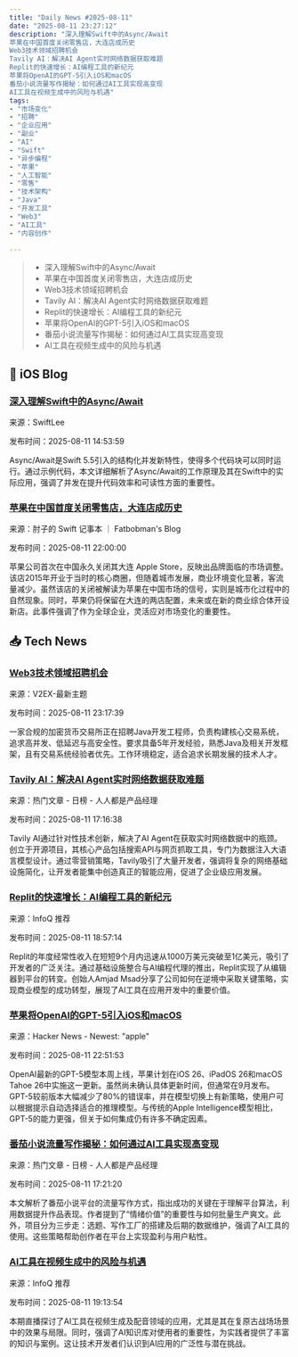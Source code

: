 ```yaml
---
title: "Daily News #2025-08-11"
date: "2025-08-11 23:27:12"
description: "深入理解Swift中的Async/Await
苹果在中国首度关闭零售店，大连店成历史
Web3技术领域招聘机会
Tavily AI：解决AI Agent实时网络数据获取难题
Replit的快速增长：AI编程工具的新纪元
苹果将OpenAI的GPT-5引入iOS和macOS
番茄小说流量写作揭秘：如何通过AI工具实现高变现
AI工具在视频生成中的风险与机遇"
tags: 
- "市场变化"
- "招聘"
- "企业应用"
- "副业"
- "AI"
- "Swift"
- "异步编程"
- "苹果"
- "人工智能"
- "零售"
- "技术架构"
- "Java"
- "开发工具"
- "Web3"
- "AI工具"
- "内容创作"

---
```


> - 深入理解Swift中的Async/Await
> - 苹果在中国首度关闭零售店，大连店成历史
> - Web3技术领域招聘机会
> - Tavily AI：解决AI Agent实时网络数据获取难题
> - Replit的快速增长：AI编程工具的新纪元
> - 苹果将OpenAI的GPT-5引入iOS和macOS
> - 番茄小说流量写作揭秘：如何通过AI工具实现高变现
> - AI工具在视频生成中的风险与机遇

## 🍎 iOS Blog

### [深入理解Swift中的Async/Await](https://www.avanderlee.com/swift/async-await/)

来源：SwiftLee

发布时间：2025-08-11 14:53:59

Async/Await是Swift 5.5引入的结构化并发新特性，使得多个代码块可以同时运行。通过示例代码，本文详细解析了Async/Await的工作原理及其在Swift中的实际应用，强调了并发在提升代码效率和可读性方面的重要性。

### [苹果在中国首度关闭零售店，大连店成历史](https://fatbobman.com/zh/weekly/issue-097/)

来源：肘子的 Swift 记事本 ｜ Fatbobman's Blog

发布时间：2025-08-11 22:00:00

苹果公司首次在中国永久关闭其大连 Apple Store，反映出品牌面临的市场调整。该店2015年开业于当时的核心商圈，但随着城市发展，商业环境变化显著，客流量减少。虽然该店的关闭被解读为苹果在中国市场的信号，实则是城市化过程中的自然现象。同时，苹果仍将保留在大连的两店配置，未来或在新的商业综合体开设新店。此事件强调了作为全球企业，灵活应对市场变化的重要性。

## 📥 Tech News

### [Web3技术领域招聘机会](https://www.v2ex.com/t/1151697)

来源：V2EX-最新主题

发布时间：2025-08-11 23:17:39

一家合规的加密货币交易所正在招聘Java开发工程师，负责构建核心交易系统，追求高并发、低延迟与高安全性。要求具备5年开发经验，熟悉Java及相关开发框架，且有交易系统经验者优先。工作环境稳定，适合追求长期发展的技术人才。

### [Tavily AI：解决AI Agent实时网络数据获取难题](https://www.woshipm.com/ai/6253983.html)

来源：热门文章 - 日榜 - 人人都是产品经理

发布时间：2025-08-11 17:16:38

Tavily AI通过针对性技术创新，解决了AI Agent在获取实时网络数据中的瓶颈。创立于开源项目，其核心产品包括搜索API与网页抓取工具，专门为数据注入大语言模型设计。通过零营销策略，Tavily吸引了大量开发者，强调将复杂的网络基础设施简化，让开发者能集中创造真正的智能应用，促进了企业级应用发展。

### [Replit的快速增长：AI编程工具的新纪元](https://www.infoq.cn/article/xB1DHZ3HGKmX3XFc9VI2)

来源：InfoQ 推荐

发布时间：2025-08-11 18:57:14

Replit的年度经常性收入在短短9个月内迅速从1000万美元突破至1亿美元，吸引了开发者的广泛关注。通过基础设施整合与AI编程代理的推出，Replit实现了从编辑器到平台的转变。创始人Amjad Msad分享了公司如何在逆境中采取关键策略，实现商业模型的成功转型，展现了AI工具在应用开发中的重要价值。

### [苹果将OpenAI的GPT-5引入iOS和macOS](https://arstechnica.com/ai/2025/08/apple-brings-openais-gpt-5-to-ios-and-macos/)

来源：Hacker News - Newest: "apple"

发布时间：2025-08-11 22:51:53

OpenAI最新的GPT-5模型本周上线，苹果计划在iOS 26、iPadOS 26和macOS Tahoe 26中实施这一更新。虽然尚未确认具体更新时间，但通常在9月发布。GPT-5较前版本大幅减少了80%的错误率，并在模型切换上有新策略，使用户可以根据提示自动选择适合的推理模型。与传统的Apple Intelligence模型相比，GPT-5的能力更强，但关于如何集成仍有许多不确定因素。

### [番茄小说流量写作揭秘：如何通过AI工具实现高变现](https://www.woshipm.com/ai/6253985.html)

来源：热门文章 - 日榜 - 人人都是产品经理

发布时间：2025-08-11 17:21:20

本文解析了番茄小说平台的流量写作方式，指出成功的关键在于理解平台算法，利用数据提升作品表现。作者提到了“情绪价值”的重要性与如何批量生产爽文。此外，项目分为三步走：选题、写作工厂的搭建及后期的数据维护，强调了AI工具的使用。这些策略帮助创作者在平台上实现盈利与用户粘性。

### [AI工具在视频生成中的风险与机遇](https://www.infoq.cn/article/1iakv7gdFIyxvX0aeCWL)

来源：InfoQ 推荐

发布时间：2025-08-11 19:13:54

本期直播探讨了AI工具在视频生成及配音领域的应用，尤其是其在复原古战场场景中的效果与局限。同时，强调了AI知识库对使用者的重要性，为实践者提供了丰富的知识与案例。这让技术开发者们认识到AI应用的广泛性与潜在挑战。

